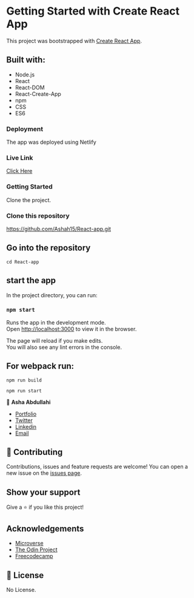 # Getting Started with Create React App

This project was bootstrapped with [Create React App](https://github.com/facebook/create-react-app).

## Built with:

- Node.js
- React
- React-DOM
- React-Create-App
- npm
- CSS
- ES6

### Deployment

The app was deployed using Netlify

### Live Link

[Click Here](https://jovial-visvesvaraya-43cbcc.netlify.app/)

### Getting Started

Clone the project.

### Clone this repository

https://github.com/Ashah15/React-app.git


## Go into the repository

`cd React-app`

## start the app

In the project directory, you can run:

### `npm start`

Runs the app in the development mode.<br />
Open [http://localhost:3000](http://localhost:3000) to view it in the browser.

The page will reload if you make edits.<br />
You will also see any lint errors in the console.

## For webpack run:

`npm run build`

`npm run start`

👤 **Asha Abdullahi**
- [Portfolio](https://ashah15.github.io/Asha-Portfolio/)
- [Twitter](https://twitter.com/AshaAbdullahi13)
- [Linkedin](https://www.linkedin.com/in/ashaabdullahi/)
- [Email](mailto:ashaabdillahi53@gmail.com )


## 🤝 Contributing

Contributions, issues and feature requests are welcome!
You can open a new issue on the [issues page](https://github.com/imahnama/React-Calculator-App/issues).

## Show your support

Give a ⭐️ if you like this project!

## Acknowledgements

- [Microverse](https://www.microverse.org/)
- [The Odin Project](https://www.theodinproject.com/)
- [Freecodecamp](http://freecodecamp.org/)

## 📝 License

No License.
